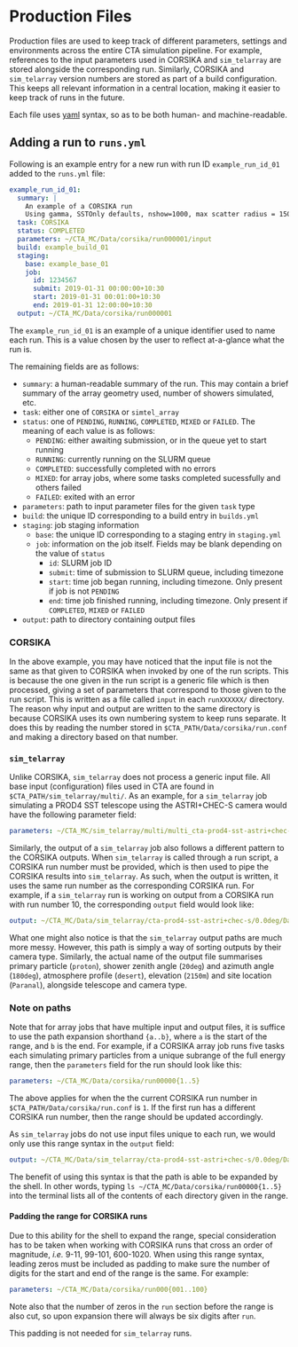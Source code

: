 # Production Files

Production files are used to keep track of different parameters, settings and environments across the entire CTA simulation pipeline. For example, references to the input parameters used in CORSIKA and `sim_telarray` are stored alongside the corresponding run. Similarly, CORSIKA and `sim_telarray` version numbers are stored as part of a build configuration. This keeps all relevant information in a central location, making it easier to keep track of runs in the future.

Each file uses [yaml](https://yaml.org/) syntax, so as to be both human- and machine-readable.

## Adding a run to `runs.yml`

Following is an example entry for a new run with run ID `example_run_id_01` added to the `runs.yml` file:

```yaml
example_run_id_01:
  summary: |
    An example of a CORSIKA run
    Using gamma, SSTOnly defaults, nshow=1000, max scatter radius = 1500m
  task: CORSIKA
  status: COMPLETED
  parameters: ~/CTA_MC/Data/corsika/run000001/input
  build: example_build_01
  staging:
    base: example_base_01
    job:
      id: 1234567
      submit: 2019-01-31 00:00:00+10:30
      start: 2019-01-31 00:01:00+10:30
      end: 2019-01-31 12:00:00+10:30
  output: ~/CTA_MC/Data/corsika/run000001
```

The `example_run_id_01` is an example of a unique identifier used to name each run. This is a value chosen by the user to reflect at-a-glance what the run is.

The remaining fields are as follows:

* `summary`: a human-readable summary of the run. This may contain a brief summary of the array geometry used, number of showers simulated, etc.
* `task`: either one of `CORSIKA` or `simtel_array`
* `status`: one of `PENDING`, `RUNNING`, `COMPLETED`, `MIXED` or `FAILED`. The meaning of each value is as follows:
  * `PENDING`: either awaiting submission, or in the queue yet to start running
  * `RUNNING`: currently running on the SLURM queue
  * `COMPLETED`: successfully completed with no errors
  * `MIXED`: for array jobs, where some tasks completed sucessfully and others failed
  * `FAILED`: exited with an error
* `parameters`: path to input parameter files for the given `task` type
* `build`: the unique ID corresponding to a build entry in `builds.yml`
* `staging`: job staging information
  * `base`: the unique ID corresponding to a staging entry in `staging.yml`
  * `job`: information on the job itself. Fields may be blank depending on the value of `status`
    * `id`: SLURM job ID
    * `submit`: time of submission to SLURM queue, including timezone
    * `start`: time job began running, including timezone. Only present if job is not `PENDING`
    * `end`: time job finished running, including timezone. Only present if `COMPLETED`, `MIXED` or `FAILED`
* `output`: path to directory containing output files

### CORSIKA

In the above example, you may have noticed that the input file is not the same as that given to CORSIKA when invoked by one of the run scripts. This is because the one given in the run script is a generic file which is then processed, giving a set of parameters that correspond to those given to the run script. This is written as a file called `input` in each `runXXXXXX/` directory. The reason why input and output are written to the same directory is because CORSIKA uses its own numbering system to keep runs separate. It does this by reading the number stored in `$CTA_PATH/Data/corsika/run.conf` and making a directory based on that number.

### `sim_telarray`

Unlike CORSIKA, `sim_telarray` does not process a generic input file. All base input (configuration) files used in CTA are found in `$CTA_PATH/sim_telarray/multi/`. As an example, for a `sim_telarray` job simulating a PROD4 SST telescope using the ASTRI+CHEC-S camera would have the following parameter field:

```yaml
parameters: ~/CTA_MC/sim_telarray/multi/multi_cta-prod4-sst-astri+chec-s.cfg
```

Similarly, the output of a `sim_telarray` job also follows a different pattern to the CORSIKA outputs. When `sim_telarray` is called through a run script, a CORSIKA run number must be provided, which is then used to pipe the CORSIKA results into `sim_telarray`. As such, when the output is written, it uses the same run number as the corresponding CORSIKA run. For example, if a `sim_telarray` run is working on output from a CORSIKA run with run number 10, the corresponding `output` field would look like:

```yaml
output: ~/CTA_MC/Data/sim_telarray/cta-prod4-sst-astri+chec-s/0.0deg/Data/proton_20deg_180deg_run10___cta-prod4-sst-astri+chec-s_desert-2150m-Paranal-sst-astri+chec-s.simtel.zst
```

What one might also notice is that the `sim_telarray` output paths are much more messy. However, this path is simply a way of sorting outputs by their camera type. Similarly, the actual name of the output file summarises primary particle (`proton`), shower zenith angle (`20deg`) and azimuth angle (`180deg`), atmosphere profile (`desert`), elevation (`2150m`) and site location (`Paranal`), alongside telescope and camera type.

### Note on paths

Note that for array jobs that have multiple input and output files, it is suffice to use the path expansion shorthand `{a..b}`, where `a` is the start of the range, and `b` is the end. For example, if a CORSIKA array job runs five tasks each simulating primary particles from a unique subrange of the full energy range, then the `parameters` field for the run should look like this:

```yaml
parameters: ~/CTA_MC/Data/corsika/run00000{1..5}
```

The above applies for when the the current CORSIKA run number in `$CTA_PATH/Data/corsika/run.conf` is `1`. If the first run has a different CORSIKA run number, then the range should be updated accordingly.

As `sim_telarray` jobs do not use input files unique to each run, we would only use this range syntax in the `output` field:

```yaml
output: ~/CTA_MC/Data/sim_telarray/cta-prod4-sst-astri+chec-s/0.0deg/Data/proton_20deg_180deg_run{10..100}___cta-prod4-sst-astri+chec-s_desert-2150m-Paranal-sst-astri+chec-s.simtel.zst
```

The benefit of using this syntax is that the path is able to be expanded by the shell. In other words, typing `ls ~/CTA_MC/Data/corsika/run00000{1..5}` into the terminal lists all of the contents of each directory given in the range.

#### Padding the range for CORSIKA runs

Due to this ability for the shell to expand the range, special consideration has to be taken when working with CORSIKA runs that cross an order of magnitude, _i.e._ 9-11, 99-101, 600-1020. When using this range syntax, leading zeros must be included as padding to make sure the number of digits for the start and end of the range is the same. For example:

```yaml
parameters: ~/CTA_MC/Data/corsika/run000{001..100}
```

Note also that the number of zeros in the `run` section before the range is also cut, so upon expansion there will always be six digits after `run`.

This padding is not needed for `sim_telarray` runs.
